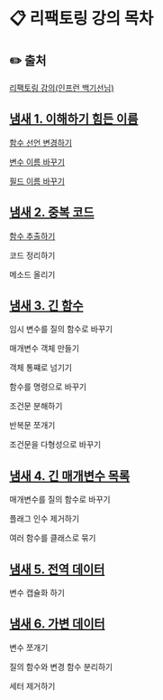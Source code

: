 
# 📋 리팩토링 강의 목차

## ✏️ 출처
[리팩토링 강의(인프런 백기선님)](https://www.inflearn.com/course/%EB%A6%AC%ED%8C%A9%ED%86%A0%EB%A7%81)

## [냄새 1. 이해하기 힘든 이름](https://github.com/gzgzg2/refactoring/tree/main/src/main/java/me/whiteship/refactoring/_01_smell_mysterious_name)
[함수 선언 변경하기](https://github.com/gzgzg2/refactoring/tree/main/src/main/java/me/whiteship/refactoring/_01_smell_mysterious_name/_01_change_method_declaration)

[변수 이름 바꾸기](https://github.com/gzgzg2/refactoring/blob/main/src/main/java/me/whiteship/refactoring/_01_smell_mysterious_name/_02_rename_variable/README.md)

[필드 이름 바꾸기](https://github.com/gzgzg2/refactoring/tree/main/src/main/java/me/whiteship/refactoring/_01_smell_mysterious_name/_03_rename_field)

## [냄새 2. 중복 코드](https://github.com/gzgzg2/refactoring/tree/main/src/main/java/me/whiteship/refactoring/_02_duplicated_code)
[함수 추출하기](https://github.com/gzgzg2/refactoring/tree/main/src/main/java/me/whiteship/refactoring/_02_duplicated_code/_04_extract_function)

코드 정리하기

메소드 올리기

## [냄새 3. 긴 함수](https://github.com/gzgzg2/refactoring/tree/main/src/main/java/me/whiteship/refactoring/_03_long_function)
임시 변수를 질의 함수로 바꾸기

매개변수 객체 만들기

객체 통쨰로 넘기기

함수를 명령으로 바꾸기

조건문 분해하기

반복문 쪼개기

조건문을 다형성으로 바꾸기


## [냄새 4. 긴 매개변수 목록](https://github.com/gzgzg2/refactoring/tree/main/src/main/java/me/whiteship/refactoring/_04_long_parameter_list)
매개변수를 질의 함수로 바꾸기

플래그 인수 제거하기

여러 함수를 클래스로 묶기

## [냄새 5. 전역 데이터](https://github.com/gzgzg2/refactoring/tree/main/src/main/java/me/whiteship/refactoring/_05_global_data)
변수 캡슐화 하기

## [냄새 6. 가변 데이터](https://github.com/gzgzg2/refactoring/tree/main/src/main/java/me/whiteship/refactoring/_06_mutable_data)
변수 쪼개기

질의 함수와 변경 함수 분리하기

세터 제거하기 
